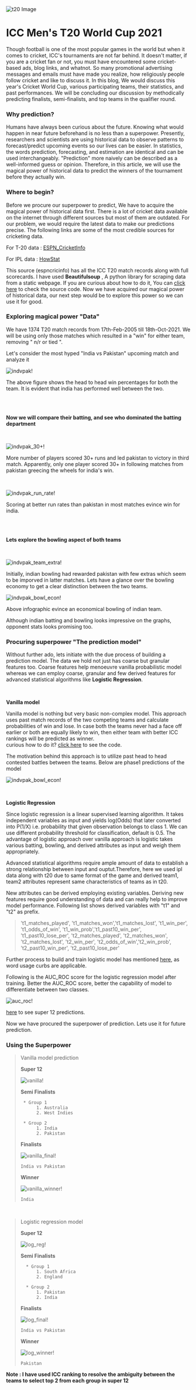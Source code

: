 
<div><img src="img1.png" alt="t20 Image"></div>


# ICC Men's T20 World Cup 2021

<p> Though football is one of the most popular games in the world but when it comes to cricket, ICC's tournaments are not far behind.
It doesn't matter, if you are a cricket fan or not, you must have encountered some cricket-based ads, blog links, and whatnot. So many promotional advertising messages and emails must have made you realize, how religiously people follow cricket and like to discuss it. In this blog, We would discuss this year's Cricket World Cup, various participating teams, their statistics, and past performances. We will be concluding our discussion by methodically predicting finalists, semi-finalists, and top teams in the qualifier round.</p>

### Why prediction?

<p> Humans have always been curious about the future. Knowing what would happen in near future beforehand is no less than a superpower. Presently, researchers and scientists are using historical data to observe patterns to forecast/predict upcoming events so our lives can be easier. In statistics, the words prediction, forecasting, and estimation are identical and can be used interchangeably. "Prediction" more naively can be described as a well-informed guess or opinion. Therefore, in this article, we will use the magical power of historical data to predict the winners of the tournament before they actually win.</p>

### Where to begin?

Before we procure our superpower to predict, We have to acquire the magical power of historical data first. There is a lot of cricket data available on the internet through different sources but most of them are outdated. For our problem, we would require the latest data to make our predictions precise. The following links are some of the most credible sources for cricketing data.

For T-20 data : [ESPN_CricketInfo](https://stats.espncricinfo.com/ci/engine/stats/index.html?class=3;template=results;type=aggregate;view=results)

For IPL data : [HowStat](http://www.howstat.com/cricket/Statistics/IPL/MatchList.asp)

This source (espncricinfo) has all the ICC T20 match records along with full scorecards. I have used  **Beautifulsoup** , A python library for scraping data from a static webpage. If you are curious about how to do it, You can [click here](DataScraping_espn.ipynb) to check the source code.
Now we have acquired our magical power of historical data, our next step would be to explore this power so we can use it for good.

### Exploring magical power "Data"

We have 1374 T20 match records from 17th-Feb-2005 till 18th-Oct-2021. We will be using only those matches which resulted in a "win" for either team, removing " n/r or tied ".

Let's consider the  most hyped "India vs Pakistan" upcoming match and analyze it


![indvpak!](indvpak.jpeg?style=centerme "Head to Head")

The above figure shows the head to head win percentages for both the team. It is evident that india has performed well between the two.

<br />
<br />

**Now we will compare their batting, and see who dominated the batting department**

<br />

![indvpak_30+!](indvpak_30+.jpeg "Players scored 30+")

More number of players scored 30+ runs and led pakistan to victory in third match.
Apparently, only one player scored 30+ in following matches from pakistan greecing the wheels for india's win.

<br />

![indvpak_run_rate!](indvpak_run_rate.jpeg "team run rate per match")

Scoring at better run rates than pakistan in most matches evince win for india.

<br />
<br />

**Lets explore the bowling aspect of both teams**

<br />

![indvpak_team_extra!](indvpak_team_extra.jpeg "Team extras")

Initially, indian bowling had rewarded pakistan with few extras which seem to be imporved in latter matches.
Lets have a glance over the bowling economy to get a clear distinction between the two teams.
<br />

![indvpak_bowl_econ!](indvpak_bowl_econ.jpeg "Bowling economy")

Above infographic evince an economical bowling of indian team. 

Although indian batting and bowling looks impressive on the graphs, opponent stats looks promising too.

### Procuring superpower "The prediction model"

Without further ado, lets initiate with the due process of building a prediction model. The data we hold not just has coarse but granular features too. Coarse features help menoeuvre vanilla probabilistic model whereas we can employ coarse, granular and few derived features for advanced statistical algorithms like **Logistic Regression**.    

<br />

**Vanilla model**

Vanilla model is nothing but very basic non-complex model. This approach uses past match records of the two competing teams and calculate probabilities of win and lose. In case both the teams never had a face off earlier or both are equally likely to win, then either team with better ICC rankings will be predicted as winner.   
curious how to do it? [click here](vanilla_model.ipynb) to see the code.

The motivation behind this approach is to utilize past head to head contested battles between the teams. Below are phase1 predictions of the model

![indvpak_bowl_econ!](phase1_vanilla_model.PNG "Phase1 prediction")

<br />

**Logistic Regression**

Since logistic regression is a linear supervised learning algorithm. It takes independent variables as input and yields log(Odds) that later converted into P(1/X) i.e. probability that given observation belongs to class 1. We can use different probability threshold for classification, default is 0.5. The advantage of logistic approach over vanilla approach is logistic takes various batting, bowling, and derived attributes as input and weigh them appropriately.   

Advanced statistical algorithms require ample amount of data to establish a strong relationship between input and ouptut.Therefore, here we used ipl data along with t20 due to same format of the game and derived team1, team2 attributes represent same characteristics of teams as in t20.

New attributes can be derived employing existing variables. Deriving new features require good understanding of data and can really help to improve model performance. Following list shows derived variables with "t1" and "t2" as prefix.

> 't1_matches_played', 't1_matches_won','t1_matches_lost', 't1_win_per', 't1_odds_of_win', 't1_win_prob','t1_past10_win_per', 't1_past10_lose_per', 't2_matches_played', 't2_matches_won', 't2_matches_lost', 't2_win_per', 't2_odds_of_win','t2_win_prob', 't2_past10_win_per', 't2_past10_lose_per'

Further process to build and train logistic model has mentioned [here](logistic_model.ipynb), as word usage curbs are applicable.

Following is the AUC_ROC score for the logistic regression model after training. Better the AUC_ROC score, better the capability of model to differentiate between two classes.

![auc_roc!](auc_roc.jpeg "Logistic Regression AUC_ROC")

[here](log_super_12.csv) to see super 12 predictions.

Now we have procured the superpower of prediction. Lets use it for future prediction.

### Using the Superpower

> Vanilla model prediction
> 
>    **Super 12**     
>
>    ![vanilla!](vanilla.JPG "vanilla prediction phase 2")
>
>    **Semi Finalists**  
>       
>      * Group 1
>           1. Australia
>           2. West Indies
>
>      * Group 2 
>           1. India
>           2. Pakistan
>
>   **Finalists** 
>      
> ![vanilla_final!](vanilla_final.JPG "vanilla prediction finalists")
>
>     India vs Pakistan
>   
>   **Winner** 
>  
> ![vanilla_winner!](vanilla_winner.JPG "vanilla prediction winner")
>
>     India

<br />

>Logistic regression model 
>
>   **Super 12**
>   
> ![log_reg!](log_reg.JPG "log_reg phase 2")
>
>   **Semi Finalists**
>   
>       * Group 1
>           1. South Africa
>           2. England
>
>       * Group 2
>           1. Pakistan
>           2. India
>
>   **Finalists** 
>
> ![log_final!](log_final.JPG "vanilla prediction finalists")
>
>     India vs Pakistan
>     
>   **Winner** 
>
> ![log_winner!](log_winner.JPG "vanilla prediction winner")
>
>     Pakistan
>
**Note : I have used ICC ranking to resolve the ambiguity between the teams to select top 2 from each group in super 12**
